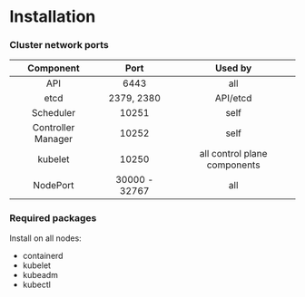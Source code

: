 # Installation

### Cluster network ports

| Component	| Port	| Used by	|
|:---------:|:-----:|:---------:|
| API		| 6443	| all		|
| etcd		| 2379, 2380	| API/etcd	|
| Scheduler	| 10251	| self		|
| Controller Manager	| 10252	| self	|
| kubelet	| 10250	| all control plane components	|
| NodePort	| 30000 - 32767	| all	|

### Required packages

Install on all nodes:
+ containerd
+ kubelet
+ kubeadm
+ kubectl
